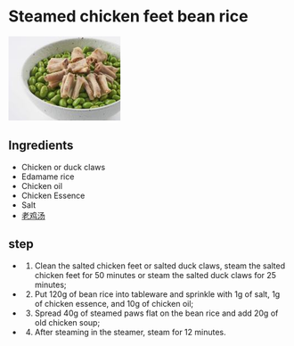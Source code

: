 # Steamed chicken feet bean rice

![凤爪蒸豆米](/images/凤爪蒸豆米.png)

## Ingredients

- Chicken or duck claws
- Edamame rice
- Chicken oil
- Chicken Essence
- Salt
- [老鸡汤](/汤/老鸡汤.md)

## step

- 1. Clean the salted chicken feet or salted duck claws, steam the salted chicken feet for 50 minutes or steam the salted duck claws for 25 minutes;
- 2. Put 120g of bean rice into tableware and sprinkle with 1g of salt, 1g of chicken essence, and 10g of chicken oil;
- 3. Spread 40g of steamed paws flat on the bean rice and add 20g of old chicken soup;
- 4. After steaming in the steamer, steam for 12 minutes.

